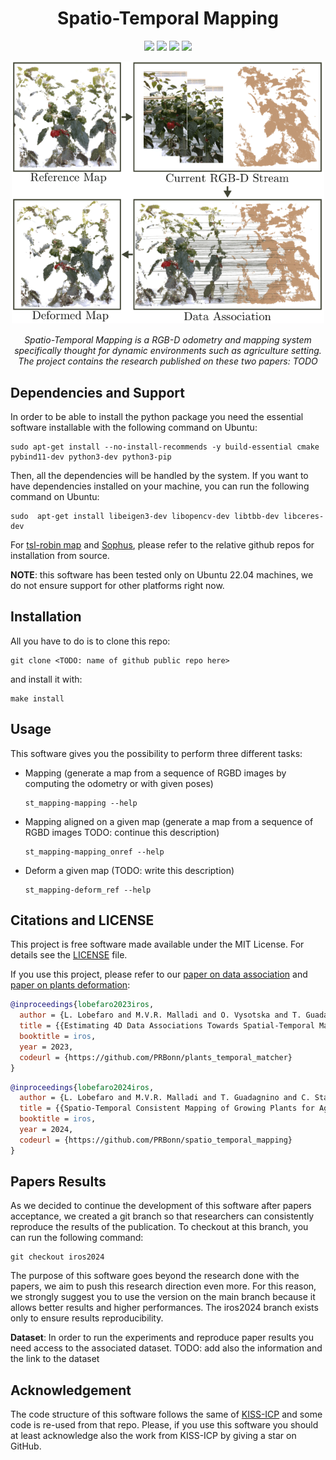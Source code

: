 <div align="center">
  <h1>Spatio-Temporal Mapping</h1>
  <a href="https://TODO"><img src="https://img.shields.io/badge/python-3670A0?style=flat-square&logo=python&logoColor=ffdd54" /></a>
    <a href="https://TODO"><img src="https://img.shields.io/badge/Linux-FCC624?logo=linux&logoColor=black" /></a>
    <a href="https://www.ipb.uni-bonn.de/wp-content/papercite-data/pdf/lobefaro2024iros.pdf"><img src="https://img.shields.io/badge/Paper-pdf-<COLOR>.svg?style=flat-square" /></a>
    <a href="https://TODO"><img src="https://img.shields.io/badge/License-MIT-blue.svg?style=flat-square" /></a>

<p>
  <img src="https://github.com/PRBonn/spatio-temporal-mapping/blob/main/images/first_image.png" width="500"/>
</p>

<p>
  <i>Spatio-Temporal Mapping is a RGB-D odometry and mapping system specifically thought for dynamic environments such as agriculture setting.
The project contains the research published on these two papers: TODO</i>
</p>

</div>

## Dependencies and Support
In order to be able to install the python package you need the essential software installable with the following command on Ubuntu:

```
sudo apt-get install --no-install-recommends -y build-essential cmake pybind11-dev python3-dev python3-pip
```

Then, all the dependencies will be handled by the system. If you want to have dependencies installed on your machine, you can run the following command on Ubuntu:

```
sudo  apt-get install libeigen3-dev libopencv-dev libtbb-dev libceres-dev 
```

For [tsl-robin map](https://github.com/Tessil/robin-map) and [Sophus](https://github.com/strasdat/Sophus), please refer to the relative github repos for installation from source.

**NOTE**: this software has been tested only on Ubuntu 22.04 machines, we do not ensure support for other platforms right now.

## Installation
All you have to do is to clone this repo:

```
git clone <TODO: name of github public repo here>
```

and install it with:

```
make install
```

## Usage
This software gives you the possibility to perform three different tasks:

- Mapping (generate a map from a sequence of RGBD images by computing the odometry or with given poses)
    ```
    st_mapping-mapping --help
    ```
- Mapping aligned on a given map (generate a map from a sequence of RGBD images TODO: continue this description)
    ```
    st_mapping-mapping_onref --help
    ```
- Deform a given map (TODO: write this description)
    ```
    st_mapping-deform_ref --help
    ```


## Citations and LICENSE
This project is free software made available under the MIT License. For details see the [LICENSE](https://TODO) file.

If you use this project, please refer to our [paper on data association](https://www.ipb.uni-bonn.de/wp-content/papercite-data/pdf/lobefaro2023iros.pdf) and [paper on plants deformation](https://www.ipb.uni-bonn.de/wp-content/papercite-data/pdf/lobefaro2024iros.pdf):

```bibtex
@inproceedings{lobefaro2023iros,
  author = {L. Lobefaro and M.V.R. Malladi and O. Vysotska and T. Guadagnino and C. Stachniss},
  title = {{Estimating 4D Data Associations Towards Spatial-Temporal Mapping of Growing Plants for Agricultural Robots}},
  booktitle = iros,
  year = 2023,
  codeurl = {https://github.com/PRBonn/plants_temporal_matcher}
}
```
```bibtex
@inproceedings{lobefaro2024iros,
  author = {L. Lobefaro and M.V.R. Malladi and T. Guadagnino and C. Stachniss},
  title = {{Spatio-Temporal Consistent Mapping of Growing Plants for Agricultural Robots in the Wild}},
  booktitle = iros,
  year = 2024,
  codeurl = {https://github.com/PRBonn/spatio_temporal_mapping}
}
```

## Papers Results
As we decided to continue the development of this software after papers acceptance, we created a git branch so that researchers can consistently reproduce the results of the publication. To checkout at this branch, you can run the following command:

```
git checkout iros2024
```

The purpose of this software goes beyond the research done with the papers, we aim to push this research direction even more. For this reason, we strongly suggest you to use the version on the main branch because it allows better results and higher performances. The iros2024 branch exists only to ensure results reproducibility.

**Dataset**: In order to run the experiments and reproduce paper results you need access to the associated dataset. TODO: add also the information and the link to the dataset


## Acknowledgement
The code structure of this software follows the same of [KISS-ICP](https://github.com/PRBonn/kiss-icp) and some code is re-used from that repo. Please, if you use this software you should at least acknowledge also the work from KISS-ICP by giving a star on GitHub.

